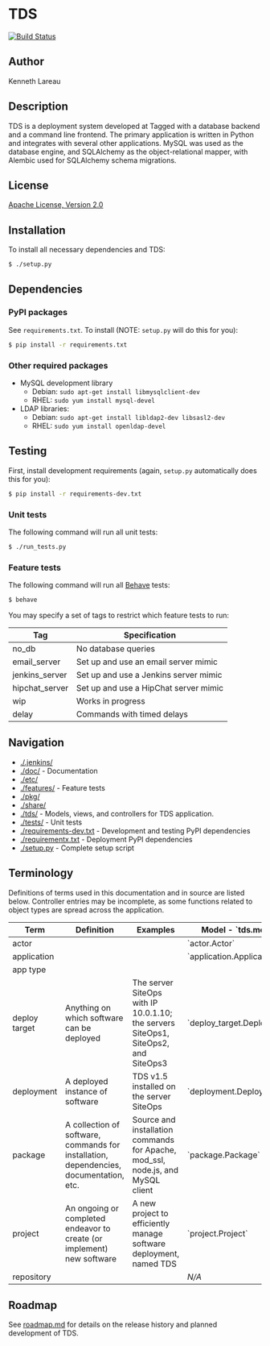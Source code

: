 # TDS
[![Build Status](https://ci.tagged.com/job/tds-tds-features/badge/icon)](https://ci.tagged.com/job/tds-tds-features/)

## Author
Kenneth Lareau

## Description
TDS is a deployment system developed at Tagged with a database backend
and a command line frontend.
The primary application is written in Python and integrates with several
other applications.
MySQL was used as the database engine,
and SQLAlchemy as the object-relational mapper,
with Alembic used for SQLAlchemy schema migrations.


## License
<a href="http://www.apache.org/licenses/LICENSE-2.0">Apache License, Version 2.0</a>

## Installation
To install all necessary dependencies and TDS:

```bash
$ ./setup.py
```

## Dependencies

### PyPI packages
See `requirements.txt`. To install (NOTE: `setup.py` will do this for you):

```bash
$ pip install -r requirements.txt
```

### Other required packages
* MySQL development library
    * Debian: `sudo apt-get install libmysqlclient-dev`
    * RHEL: `sudo yum install mysql-devel`
* LDAP libraries:
    * Debian: `sudo apt-get install libldap2-dev libsasl2-dev`
    * RHEL: `sudo yum install openldap-devel`

## Testing
First, install development requirements
(again, `setup.py` automatically does this for you):

```bash
$ pip install -r requirements-dev.txt
```

### Unit tests
The following command will run all unit tests:

```bash
$ ./run_tests.py
```

### Feature tests
The following command will run all
<a href="//pythonhosted.org/behave/">Behave</a> tests:

```bash
$ behave
```

You may specify a set of tags to restrict which feature tests to run:
<table>
<thead>
    <tr>
        <th>Tag</th>
        <th>Specification</th>
    </tr>
</thead>
<tbody>
    <tr>
        <td>no_db</td>
        <td>No database queries</td>
    </tr>
    <tr>
        <td>email_server</td>
        <td>Set up and use an email server mimic</td>
    </tr>
    <tr>
        <td>jenkins_server</td>
        <td>Set up and use a Jenkins server mimic</td>
    </tr>
    <tr>
        <td>hipchat_server</td>
        <td>Set up and use a HipChat server mimic</td>
    </tr>
    <tr>
        <td>wip</td>
        <td>Works in progress</td>
    </tr>
    <tr>
        <td>delay</td>
        <td>Commands with timed delays</td>
    </tr>
</tbody>
</table>

## Navigation
* [./.jenkins/](./.jenkins/)
* [./doc/](./doc/) -
Documentation
* [./etc/](./etc/)
* [./features/](./features/) -
Feature tests
* [./pkg/](./pkg/)
* [./share/](./share/)
* [./tds/](./tds/) -
Models, views, and controllers for TDS application.
* [./tests/](./tests/) -
Unit tests
* [./requirements-dev.txt](./requirements-dev.txt) -
Development and testing PyPI dependencies
* [./requirementx.txt](./requirements.txt) -
Deployment PyPI dependencies
* [./setup.py](./setup.py) -
Complete setup script

## Terminology
Definitions of terms used in this documentation and in source
are listed below.  Controller entries may be incomplete, as some
functions related to object types are spread across the application.
<table>
<thead>
    <tr>
        <th>Term</th>
        <th>Definition</th>
        <th>Examples</th>
        <th>Model - `tds.model.`</th>
        <th>Controller - `tds.commands.`</th>
    </tr>
</thead>
<tbody>
    <tr>
        <td>actor</td>
        <td></td>
        <td></td>
        <td>`actor.Actor`</td>
        <td></td>
    </td>
    <tr>
        <td>application</td>
        <td></td>
        <td></td>
        <td>`application.Application`</td>
        <td></td>
    </tr>
    <tr>
        <td>app type</td>
        <td></td>
        <td></td>
        <td></td>
        <td></td>
        <td></td>
    </tr>
    <tr>
        <td>deploy target</td>
        <td>Anything on which software can be deployed</td>
        <td>The server SiteOps with IP 10.0.1.10;
        the servers SiteOps1, SiteOps2, and SiteOps3</td>
        <td>`deploy_target.DeployTarget`</td>
        <td></td>
    </tr>
    <tr>
        <td>deployment</td>
        <td>A deployed instance of software</td>
        <td>TDS v1.5 installed on the server SiteOps</td>
        <td>`deployment.Deployment`</td>
        <td>`deploy.DeploymentController`</td>
    </tr>
    <tr>
        <td>package</td>
        <td>A collection of software, commands for installation, dependencies,
        documentation, etc.</td>
        <td>Source and installation commands for Apache, mod_ssl, node.js,
        and MySQL client</td>
        <td>`package.Package`</td>
        <td>`package.PackageController`</td>
    </tr>
    <tr>
        <td>project</td>
        <td>An ongoing or completed endeavor to create
        (or implement) new software</td>
        <td>A new project to efficiently manage software deployment,
        named TDS</td>
        <td>`project.Project`</td>
        <td>`project.ProjectController`</td>
    </tr>
    <tr>
        <td>repository</td>
        <td></td>
        <td></td>
        <td><em>N/A</em></td>
        <td>`repository.RepositoryController`</td>
    </tr>
</tbody>
</table>

## Roadmap
See [roadmap.md](./doc/roadmap.md) for details on the release history and
planned development of TDS.
